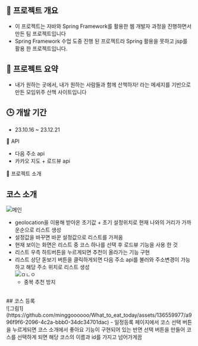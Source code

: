 ## 📒 프로젝트 개요
- 이 프로젝트는 자바와 Spring Framework를 활용한 웹 개발자 과정을 진행하면서 만든 팀 프로젝트입니다
- Spring Framework 수업 도중 진행 된 프로젝트라 Spring 활용을 못하고 jsp를 활용 한 프로젝트입니다.
  


## 📘 프로젝트 요약
- 내가 원하는 곳에서, 내가 원하는 사람들과 함께 산책하자! 라는 메세지를 기반으로 만든 모임위주 산책 사이트입니다


## 🕒 개발 기간
-  23.10.16 ~ 23.12.21

📕 API
- 다음 주소 api
- 카카오 지도 + 로드뷰 api

📙 프로젝트 소개

 ## 코스 소개
![메인](https://github.com/minggoooooo/What_to_eat_today/assets/136559977/33ef7d33-68f2-469f-a6ff-0fe0c031ba57)

- geolocation을 이용해 받아온 초기값 + 초기 설정위치로 현재 나와의 거리가 가까운순으로 리스트 생성
- 설정값을 바꾸면 바꾼 설정값으로 리스트를 가져옴
- 현재 보이는 화면은 리스트 중 코스 하나를 선택 후 로드뷰 기능을 사용 한 것
- 리스트 우측 하트버튼을 누르게되면 추천이 올라가는 기능 구현
- 리스트 상단 돋보기 버튼을 클릭하게되면 다음 주소 api를 불러와 주소변경이 가능하고 해당 주소 위치로 리스트 생성
  <br>
  ![ㅁㄴㅇ](https://github.com/minggoooooo/What_to_eat_today/assets/136559977/177d38fd-67ee-4cdb-8abe-655551ba6bcc)
  - 중복 추천 방지
 <br>
   ## 코스 등록
  <br>
  ![그림1](https://github.com/minggoooooo/What_to_eat_today/assets/136559977/a996f9f6-2096-4c2a-bbb0-34dc34701dac)
  - 일정등록 페이지에서 코스 선택 버튼을 누르게되면 코스 소개에서 좋아요 기능이 구현되어 있는 반면 선택 버튼을 만들어 코스를 선택하게 되면 해당 코스의 이름과 id를 가지고 넘어가게끔 
